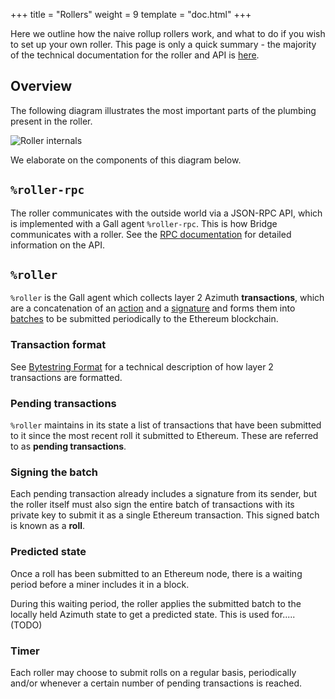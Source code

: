 +++
title = "Rollers"
weight = 9
template = "doc.html"
+++

Here we outline how the naive rollup rollers work, and what to do if you wish to
set up your own roller. This page is only a quick summary - the majority of the
technical documentation for the roller and API is
[here](https://documenter.getpostman.com/view/16338962/Tzm3nx7x#).

## Overview

The following diagram illustrates the most important parts of the plumbing
present in the roller.

![Roller internals](https://media.urbit.org/docs/layer2/roller-internal.png)

We elaborate on the components of this diagram below.

## `%roller-rpc`

The roller communicates with the outside world via a JSON-RPC API, which is
implemented with a Gall agent `%roller-rpc`. This is how Bridge communicates
with a roller. See the [RPC
documentation](https://documenter.getpostman.com/view/16338962/Tzm3nx7x#5a698656-8e7e-433f-9eff-1c6047b9eace)
for detailed information on the API.

## `%roller`

`%roller` is the Gall agent which collects layer 2 Azimuth **transactions**, which
are a concatenation of an
[action](/docs/azimuth/l2/bytestrings#actions) and a
[signature](/docs/azimuth/l2/bytestrings#signatures) and forms them into
[batches](/docs/azimuth/l2/bytestrings#batch) to be submitted periodically to the
Ethereum blockchain.

### Transaction format

See [Bytestring Format](/docs/azimuth/l2/bytestring) for a technical description of
how layer 2 transactions are formatted.

### Pending transactions

`%roller` maintains in its state a list of transactions that have been submitted
to it since the most recent roll it submitted to Ethereum. These are referred to as
**pending transactions**.

### Signing the batch

Each pending transaction already includes a signature from its sender, but the roller
itself must also sign the entire batch of transactions with its private key to
submit it as a single Ethereum transaction. This signed batch is known as a **roll**.

### Predicted state

Once a roll has been submitted to an Ethereum node, there is a waiting period
before a miner includes it in a block.

During this waiting period, the roller applies the submitted batch to the
locally held Azimuth state to get a predicted state. This is used for..... (TODO)

### Timer

Each roller may choose to submit rolls on a regular basis, periodically
and/or whenever a certain number of pending transactions is reached.

